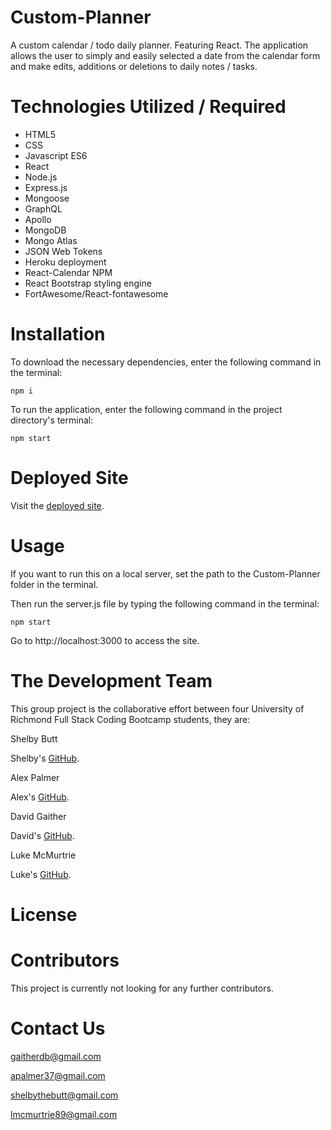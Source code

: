 # Custom-Planner

A custom calendar / todo daily planner. Featuring React. The application allows the user to simply and easily selected a date from the calendar form and make edits, additions or deletions to daily notes / tasks. 

# Technologies Utilized / Required

* HTML5
* CSS
* Javascript ES6
* React 
* Node.js
* Express.js
* Mongoose
* GraphQL
* Apollo
* MongoDB
* Mongo Atlas
* JSON Web Tokens
* Heroku deployment
* React-Calendar NPM
* React Bootstrap styling engine
* FortAwesome/React-fontawesome

# Installation


To download the necessary dependencies, enter the following command in the terminal:

`npm i`

To run the application, enter the following command in the project directory's terminal:

`npm start`

# Deployed Site

Visit the [deployed site](https://afternoon-hamlet-16859.herokuapp.com/).

# Usage

If you want to run this on a local server, set the path to the Custom-Planner folder in the terminal.

 Then run the server.js file by typing the following command in the terminal:
 
`npm start`

Go to http://localhost:3000 to access the site.

# The Development Team
This group project is the collaborative effort between four University of Richmond Full Stack Coding Bootcamp students, they are:

Shelby Butt

Shelby's [GitHub](https://github.com/shelbylb97).

Alex Palmer

Alex's [GitHub](https://github.com/apalmer37).

David Gaither 

David's [GitHub](https://github.com/Gaitherdb).

Luke McMurtrie

Luke's [GitHub](https://github.com/LukeMcM89).

# License 

# Contributors 

This project is currently not looking for any further contributors.

# Contact Us

gaitherdb@gmail.com

apalmer37@gmail.com

shelbythebutt@gmail.com

lmcmurtrie89@gmail.com
